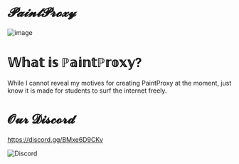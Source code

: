# ***𝓟𝓪𝓲𝓷𝓽𝓟𝓻𝓸𝔁𝔂***

![image](https://github.com/Tacogamerman/Paint-Proxy-V1/assets/119009502/870f5987-faf7-48ae-a3ba-f152dd8b9a56)


# 𝕎𝕙𝕒𝕥 𝕚𝕤 ℙ𝕒𝕚𝕟𝕥ℙ𝕣𝕠𝕩𝕪?

While I cannot reveal my motives for creating PaintProxy at the moment, just know it is made for students to surf the internet freely.

# 𝓞𝓾𝓻 𝓓𝓲𝓼𝓬𝓸𝓻𝓭

https://discord.gg/BMxe6D9CKv


![Discord](http://invidget.switchblade.xyz/BMxe6D9CKv)
